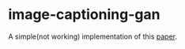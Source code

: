 # image-captioning-gan
A simple(not working) implementation of this [paper](http://openaccess.thecvf.com/content_ICCV_2017/papers/Dai_Towards_Diverse_and_ICCV_2017_paper.pdf).
